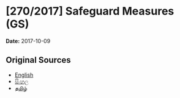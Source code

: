 # [270/2017] Safeguard Measures (GS)

**Date:** 2017-10-09

## Original Sources

- [English](https://documents.gov.lk/view/bills/2017/10/270-2017_E.pdf)
- [සිංහල](https://documents.gov.lk/view/bills/2017/10/270-2017_S.pdf)
- [தமிழ்](https://documents.gov.lk/view/bills/2017/10/270-2017_T.pdf)
